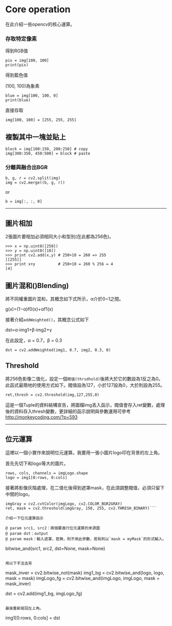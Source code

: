 # Core operation

在此介紹一些opencv的核心運算。

### 存取特定像素

得到RGB值

```
pix = img[100, 100]
print(pix)
```

得到藍色值

(100, 100)為象素

```
blue = img[100, 100, 0]
print(blue)
```

直接存取

```
img[100, 100] = [255, 255, 255]
```

## 複製其中一塊並貼上

```
block = img[100:150, 200:250] # copy
img[300:350, 450:500] = block # paste
```

### 分離與融合出BGR

```
b, g, r = cv2.split(img)
img = cv2.merge((b, g, r))
```

or

```
b = img[:, :, 0]
```

---

## 圖片相加

2張圖片要相加必須相同大小和型別(在此都為256色)。

```
>>> x = np.uint8([250])
>>> y = np.uint8([10])
>>> print cv2.add(x,y) # 250+10 = 260 => 255
[[255]]
>>> print x+y          # 250+10 = 260 % 256 = 4
[4]
```

## 圖片混和()Blending)

將不同權重圖片混和，其概念如下式所示，α介於0~1之間。

g(x)=(1−α)f0(x)+αf1(x)

接著介紹`addWeighted()`，其概念公式如下

dst=α⋅img1+β⋅img2+γ

在此設定，α = 0.7，β = 0.3

```
dst = cv2.addWeighted(img1, 0.7, img2, 0.3, 0)
```
## Threshold

將256色影像二值化，設定一個`閥值(thrsdhold)`後將大於它的數設為1反之為0。此函式最簡地的使用方式如下。閥值設為127，小於127設為0，大於則設為255。

    ret,thresh = cv2.threshold(img,127,255,0)

這是一個Tuple的資料結構宣告，將圖檔img丟入函示，閥值會存入ret變數，處理後的資料存入thresh變數，更詳細的函示說明與參數運用可參考 <http://monkeycoding.com/?p=593>

-----

## 位元運算

這裡以一個小實作來說明位元運算。我要用一張小圖片logo印在背景的左上角。

首先先切下和logo等大的圖片。

```
rows, cols, channels = imgLogo.shape
logo = img1[0:rows, 0:cols]
```

接著將影像灰階處理，在二值化後得到遮罩mask，在此須調整閥值，必須只留下中間的logo。

```
imgGray = cv2.cvtColor(imgLogo, cv2.COLOR_BGR2GRAY)
ret, mask = cv2.threshold(imgGray, 150, 255, cv2.THRESH_BINARY)```

介紹一下位元運算函示

@ param src1, src2：兩個要進行位元運算的來源圖
@ param dst：output
@ param mask：輸入遮罩，若無，則不用此參數，若有則以`mask = myMask`的形式輸入。

```
bitwise_and(src1, src2, dst=None, mask=None)
```

用以下手法去背

```
mask_inver = cv2.bitwise_not(mask)
img1_bg = cv2.bitwise_and(logo, logo, mask = mask)
imgLogo_fg = cv2.bitwise_and(imgLogo, imgLogo, mask = mask_inver)

dst = cv2.add(img1_bg, imgLogo_fg)
```

最後重新寫回左上角。

```
img1[0:rows, 0:cols] = dst
```







